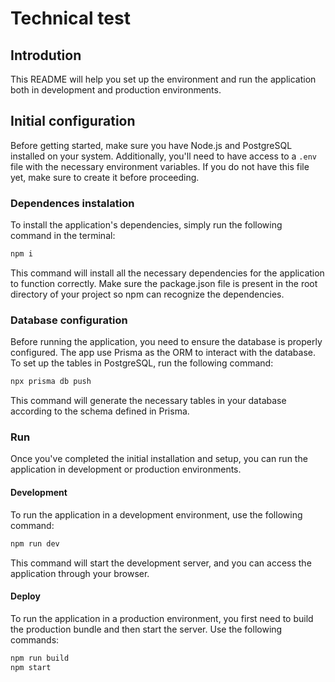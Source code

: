 # Technical test

## Introdution

This README will help you set up the environment and run the application both in development and production environments.

## Initial configuration

Before getting started, make sure you have Node.js and PostgreSQL installed on your system. Additionally, you'll need to have access to a `.env` file with the necessary environment variables. If you do not have this file yet, make sure to create it before proceeding.

### Dependences instalation

To install the application's dependencies, simply run the following command in the terminal:

```sh
npm i
```

This command will install all the necessary dependencies for the application to function correctly. Make sure the package.json file is present in the root directory of your project so npm can recognize the dependencies.

### Database configuration

Before running the application, you need to ensure the database is properly configured. The app use Prisma as the ORM to interact with the database. To set up the tables in PostgreSQL, run the following command:

```sh
npx prisma db push
```
This command will generate the necessary tables in your database according to the schema defined in Prisma.

### Run

Once you've completed the initial installation and setup, you can run the application in development or production environments.

#### Development
To run the application in a development environment, use the following command:

```sh
npm run dev
```

This command will start the development server, and you can access the application through your browser.

#### Deploy
To run the application in a production environment, you first need to build the production bundle and then start the server. Use the following commands:

```sh
npm run build
npm start
```